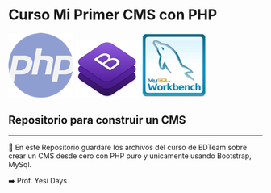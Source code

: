 # Curso Mi Primer CMS con PHP
![Imagen de PHP][PHP] ![Imagen de Bootstrap][Bootstrap] ![Imagen MySql][mysql]

## Repositorio para construir un CMS

****************************************************************

:floppy_disk: En este Repositorio guardare los archivos del curso de EDTeam sobre crear un CMS desde cero con PHP puro 
y unicamente usando Bootstrap, MySql.

:arrow_right: Prof. Yesi Days


[PHP]: /PHP.png
[Bootstrap]: /Boostrap.jpg
[mysql]: /mysql.jpg